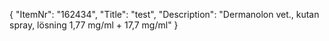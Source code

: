 {
  "ItemNr": "162434",
  "Title": "test",
  "Description": "Dermanolon vet., kutan spray, lösning 1,77 mg/ml + 17,7 mg/ml"
}